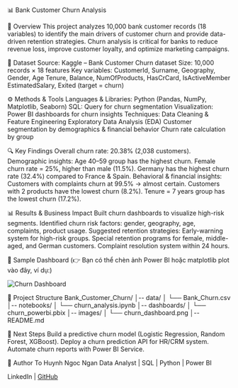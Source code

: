 📊 Bank Customer Churn Analysis

📌 Overview
This project analyzes 10,000 bank customer records (18 variables) to identify the main drivers of customer churn and provide data-driven retention strategies.
Churn analysis is critical for banks to reduce revenue loss, improve customer loyalty, and optimize marketing campaigns.

📂 Dataset
Source: Kaggle – Bank Customer Churn dataset
Size: 10,000 records × 18 features
Key variables:
CustomerId, Surname, Geography, Gender, Age
Tenure, Balance, NumOfProducts, HasCrCard, IsActiveMember
EstimatedSalary, Exited (target = churn)

⚙️ Methods & Tools
Languages & Libraries: Python (Pandas, NumPy, Matplotlib, Seaborn)
SQL: Query for churn segmentation
Visualization: Power BI dashboards for churn insights
Techniques:
Data Cleaning & Feature Engineering
Exploratory Data Analysis (EDA)
Customer segmentation by demographics & financial behavior
Churn rate calculation by group

🔍 Key Findings
Overall churn rate: 20.38% (2,038 customers).
Demographic insights:
Age 40–59 group has the highest churn.
Female churn rate = 25%, higher than male (11.5%).
Germany has the highest churn rate (32.4%) compared to France & Spain.
Behavioral & financial insights:
Customers with complaints churn at 99.5% → almost certain.
Customers with 2 products have the lowest churn (8.2%).
Tenure = 7 years group has the lowest churn (17.2%).

📊 Results & Business Impact
Built churn dashboards to visualize high-risk segments.
Identified churn risk factors: gender, geography, age, complaints, product usage.
Suggested retention strategies:
Early-warning system for high-risk groups.
Special retention programs for female, middle-aged, and German customers.
Complaint resolution system within 24 hours.

📸 Sample Dashboard
(👉 Bạn có thể chèn ảnh Power BI hoặc matplotlib plot vào đây, ví dụ:)

![Churn Dashboard](images/churn_dashboard.png)

📂 Project Structure
Bank_Customer_Churn/
│-- data/
│   └── Bank_Churn.csv
│-- notebooks/
│   └── churn_analysis.ipynb
│-- dashboards/
│   └── churn_powerbi.pbix
│-- images/
│   └── churn_dashboard.png
│-- README.md

🚀 Next Steps
Build a predictive churn model (Logistic Regression, Random Forest, XGBoost).
Deploy a churn prediction API for HR/CRM system.
Automate churn reports with Power BI Service.

👤 Author
To Huynh Ngoc Ngan
Data Analyst | SQL | Python | Power BI

LinkedIn
 | [GitHub](https://github.com/celine1252/)
